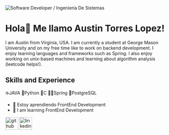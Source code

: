 ![Software Developer / Ingenieria De Sistemas](https://github.com/AustinTorresLopez/AustinTorresLopez/blob/main/Captura_de_pantalla_2024-03-08_141256_3_715x400.png)

# Hola👋 Me llamo Austin Torres Lopez!
I am Austin from Virginia, USA. I am currently a student at George Mason University and on my free time like to work on backend development. I enjoy learning languages and frameworks such as Spring. I also enjoy working on unix-based machines and learning about algorithm analysis (leetcode helps!).

## Skills and Experience
☕JAVA 
🐍Python
🐧C
🧑‍💻Spring
🐘PostgreSQL

- 🌱 Estoy aprendiendo FrontEnd Development
- 🌱 I am learning FrontEnd Development

[<img src='https://cdn.jsdelivr.net/npm/simple-icons@3.0.1/icons/github.svg' alt='github' height='40'>](https://github.com/AustinTorresLopez)  [<img src='https://cdn.jsdelivr.net/npm/simple-icons@3.0.1/icons/linkedin.svg' alt='linkedin' height='40'>](https://www.linkedin.com/in/austin-torres-lopez-b83669217/)  
